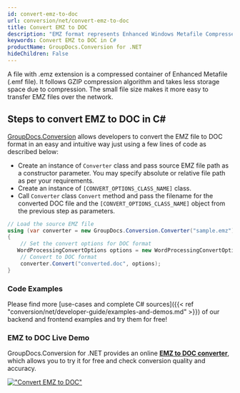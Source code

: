 ```yaml
---
id: convert-emz-to-doc
url: conversion/net/convert-emz-to-doc
title: Convert EMZ to DOC
description: "EMZ format represents Enhanced Windows Metafile Compressed with .emz extension. Learn how to convert EMZ to DOC file programmatically in C# language using GroupDocs.Conversion for .NET library."
keywords: Convert EMZ to DOC in C#
productName: GroupDocs.Conversion for .NET
hideChildren: False
---
```


A file with .emz extension is a compressed container of Enhanced Metafile (.emf file). It follows GZIP compression algorithm and takes less storage space due to compression. The small file size makes it more easy to transfer EMZ files over the network.

## Steps to convert EMZ to DOC in C#

[GroupDocs.Conversion](https://products.groupdocs.com/conversion/net) allows developers to convert the EMZ file to DOC format in an easy and intuitive way just using a few lines of code as described below:

* Create an instance of `Converter` class and pass source EMZ file path as a constructor parameter. You may specify absolute or relative file path as per your requirements. 
* Create an instance of `[CONVERT_OPTIONS_CLASS_NAME]` class.
* Call `Converter` class `Convert` method and pass the filename for the converted DOC file and the `[CONVERT_OPTIONS_CLASS_NAME]` object from the previous step as parameters.

```csharp
// Load the source EMZ file
using (var converter = new GroupDocs.Conversion.Converter("sample.emz"))
{
    // Set the convert options for DOC format
   WordProcessingConvertOptions options = new WordProcessingConvertOptions { Format = GroupDocs.Conversion.FileTypes.WordProcessingFileType.Doc };
    // Convert to DOC format
    converter.Convert("converted.doc", options);
}
```

### Code Examples

Please find more [use-cases and complete C# sources]({{< ref "conversion/net/developer-guide/examples-and-demos.md" >}}) of our backend and frontend examples and try them for free!

### EMZ to DOC Live Demo

GroupDocs.Conversion for .NET provides an online [**EMZ to DOC converter**](https://products.groupdocs.app/conversion/emz-to-doc), which allows you to try it for free and check conversion quality and accuracy.

[!["Convert EMZ to DOC"](conversion/net/images/convert-to-doc/convert-emz-to-doc.png)](https://products.groupdocs.app/conversion/emz-to-doc)